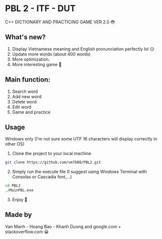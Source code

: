 # PBL 2 - ITF - DUT
C++ DICTIONARY AND PRACTICING GAME VER 2.0 😳
## What's new?
1. Display Vietnamese meaning and English pronunciation perfectly lol 😑
2. Update more words (about 400 words)
3. More optimization.
4. More interesting game 🤭
## Main function:
1. Search word
2. Add new word
3. Delete word
4. Edit word
5. Game and practice
## Usage
Windows only (I'm not sure some UTF 16 characters will display correctly in other OS)
1. Clone the project to your local machine
```bash
git clone https://github.com/vm7608/PBL2.git
```
2. Simply run the execute file (I suggest using Windows Terminal with Consolas or Cascadia font,...)
```bash
cd PBL2
./MainPBL.exe
```
3. Enjoy 👻
## Made by
Van Manh - Hoang Bao - Khanh Duong and google.com + stackoverflow.com 😀